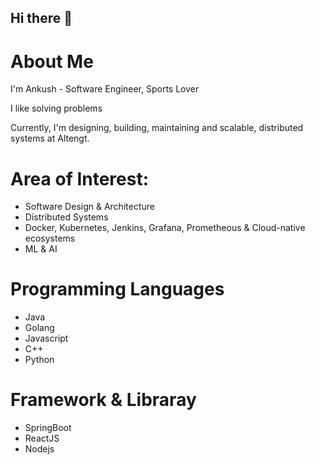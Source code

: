 ## Hi there 👋

# About Me
I'm Ankush - Software Engineer, Sports Lover 

I like solving problems 

Currently, I'm designing, building, maintaining and scalable, distributed systems at Altengt.


# Area of Interest:
* Software Design & Architecture
* Distributed Systems
* Docker, Kubernetes, Jenkins, Grafana, Prometheous & Cloud-native ecosystems
* ML & AI

# Programming Languages
* Java
* Golang
* Javascript
* C++
* Python

# Framework & Libraray
* SpringBoot
* ReactJS
* Nodejs

<!--
**Ankushryuga/Ankushryuga** is a ✨ _special_ ✨ repository because its `README.md` (this file) appears on your GitHub profile.

Here are some ideas to get you started:

- 🔭 I’m currently working on ...
- 🌱 I’m currently learning ...

- 👯 I’m looking to collaborate on ...
- 🤔 I’m looking for help with ...
- 💬 Ask me about ...
- 📫 How to reach me: ...
- 😄 Pronouns: ...
- ⚡ Fun fact: ...
-->
